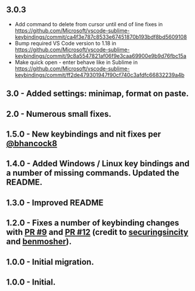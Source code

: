 ## 3.0.3 
- Add command to delete from cursor until end of line fixes in https://github.com/Microsoft/vscode-sublime-keybindings/commit/ca4f3e787c8533e67451870b193bdf8bd5609108
- Bump required VS Code version to 1.18 in https://github.com/Microsoft/vscode-sublime-keybindings/commit/9c8a5547821af06f9e3caa69900e9b9d76fbc15a
- Make quick open - enter behave like in Sublime in https://github.com/Microsoft/vscode-sublime-keybindings/commit/ff2de479301947f90cf740c3afdfc66832239a4b

## 3.0 - Added settings: minimap, format on paste. 

## 2.0 - Numerous small fixes. 

## 1.5.0 - New keybindings and nit fixes per [@bhancock8](https://github.com/bhancock8)

## 1.4.0 - Added Windows / Linux key bindings and a number of missing commands. Updated the README. 

## 1.3.0 - Improved README

## 1.2.0 - Fixes a number of keybinding changes with [PR #9](https://github.com/Microsoft/vscode-sublime-keybindings/pull/9) and [PR #12](https://github.com/Microsoft/vscode-sublime-keybindings/pull/12) (credit to [securingsincity](https://github.com/Microsoft/vscode-sublime-keybindings/issues?q=is%3Apr+author%3Asecuringsincity) and [benmosher](https://github.com/Microsoft/vscode-sublime-keybindings/issues?q=is%3Apr+author%3Abenmosher)).

## 1.0.0 - Initial migration.
## 1.0.0 - Initial.
